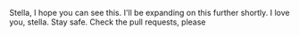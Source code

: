 ﻿Stella, I hope you can see this. I'll be expanding on this further shortly. I love you, stella. Stay safe.
Check the pull requests, please
